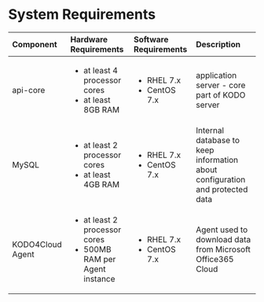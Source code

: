 # System Requirements

<table>
  <thead>
    <tr>
      <th style="text-align:left">Component</th>
      <th style="text-align:left">Hardware Requirements</th>
      <th style="text-align:left">Software Requirements</th>
      <th style="text-align:left">Description</th>
    </tr>
  </thead>
  <tbody>
    <tr>
      <td style="text-align:left">api-core</td>
      <td style="text-align:left">
        <ul>
          <li>at least 4 processor cores</li>
          <li>at least 8GB RAM</li>
        </ul>
      </td>
      <td style="text-align:left">
        <ul>
          <li>RHEL 7.x</li>
          <li>CentOS 7.x</li>
        </ul>
      </td>
      <td style="text-align:left">application server - core part of KODO server</td>
    </tr>
    <tr>
      <td style="text-align:left">MySQL</td>
      <td style="text-align:left">
        <ul>
          <li>at least 2 processor cores</li>
          <li>at least 4GB RAM</li>
        </ul>
      </td>
      <td style="text-align:left">
        <p></p>
        <ul>
          <li>RHEL 7.x</li>
          <li>CentOS 7.x</li>
        </ul>
      </td>
      <td style="text-align:left">Internal database to keep information about configuration and protected
        data</td>
    </tr>
    <tr>
      <td style="text-align:left">KODO4Cloud Agent</td>
      <td style="text-align:left">
        <ul>
          <li>at least 2 processor cores</li>
          <li>500MB RAM per Agent instance</li>
        </ul>
      </td>
      <td style="text-align:left">
        <p></p>
        <ul>
          <li>RHEL 7.x</li>
          <li>CentOS 7.x</li>
        </ul>
      </td>
      <td style="text-align:left">Agent used to download data from Microsoft Office365 Cloud</td>
    </tr>
  </tbody>
</table>

